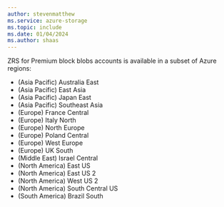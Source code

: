 ```yaml
---
author: stevenmatthew
ms.service: azure-storage
ms.topic: include
ms.date: 01/04/2024
ms.author: shaas
---
```


ZRS for Premium block blobs accounts is available in a subset of Azure regions:

- (Asia Pacific) Australia East
- (Asia Pacific) East Asia
- (Asia Pacific) Japan East
- (Asia Pacific) Southeast Asia
- (Europe) France Central
- (Europe) Italy North
- (Europe) North Europe
- (Europe) Poland Central
- (Europe) West Europe
- (Europe) UK South
- (Middle East) Israel Central
- (North America) East US
- (North America) East US 2
- (North America) West US 2
- (North America) South Central US
- (South America) Brazil South
